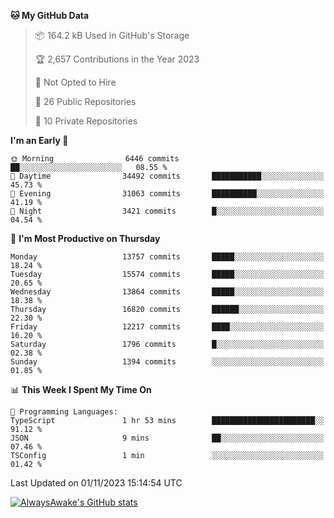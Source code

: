 <!--START_SECTION:waka-->
**🐱 My GitHub Data** 

> 📦 164.2 kB Used in GitHub's Storage 
 > 
> 🏆 2,657 Contributions in the Year 2023
 > 
> 🚫 Not Opted to Hire
 > 
> 📜 26 Public Repositories 
 > 
> 🔑 10 Private Repositories 
 > 
**I'm an Early 🐤** 

```text
🌞 Morning                6446 commits        ██░░░░░░░░░░░░░░░░░░░░░░░   08.55 % 
🌆 Daytime                34492 commits       ███████████░░░░░░░░░░░░░░   45.73 % 
🌃 Evening                31063 commits       ██████████░░░░░░░░░░░░░░░   41.19 % 
🌙 Night                  3421 commits        █░░░░░░░░░░░░░░░░░░░░░░░░   04.54 % 
```
📅 **I'm Most Productive on Thursday** 

```text
Monday                   13757 commits       █████░░░░░░░░░░░░░░░░░░░░   18.24 % 
Tuesday                  15574 commits       █████░░░░░░░░░░░░░░░░░░░░   20.65 % 
Wednesday                13864 commits       █████░░░░░░░░░░░░░░░░░░░░   18.38 % 
Thursday                 16820 commits       ██████░░░░░░░░░░░░░░░░░░░   22.30 % 
Friday                   12217 commits       ████░░░░░░░░░░░░░░░░░░░░░   16.20 % 
Saturday                 1796 commits        █░░░░░░░░░░░░░░░░░░░░░░░░   02.38 % 
Sunday                   1394 commits        ░░░░░░░░░░░░░░░░░░░░░░░░░   01.85 % 
```


📊 **This Week I Spent My Time On** 

```text
💬 Programming Languages: 
TypeScript               1 hr 53 mins        ███████████████████████░░   91.12 % 
JSON                     9 mins              ██░░░░░░░░░░░░░░░░░░░░░░░   07.46 % 
TSConfig                 1 min               ░░░░░░░░░░░░░░░░░░░░░░░░░   01.42 % 
```


 Last Updated on 01/11/2023 15:14:54 UTC
<!--END_SECTION:waka-->

[![AlwaysAwake's GitHub stats](https://github-readme-stats.vercel.app/api?username=AlwaysAwake&show_icons=true&theme=github_dark&count_private=true)](https://github.com/AlwaysAwake/AlwaysAwake)
